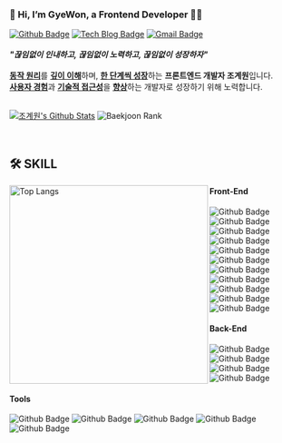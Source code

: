 <!-- README.md의 영역은 큰 틀로 기본적으로 <div>{child}<div> 형식임 -->

<!-- 나에 대한 설명 -->
<div align="left">
  
  <h3>👋 Hi, I’m GyeWon, a Frontend Developer 🧑‍💻</h3>
  <div>
    <a href="https://github.com/JGW-Korea"><img src="https://img.shields.io/badge/-Github-black?style=for-the-badge&logo=Github&logoColor=white" alt="Github Badge"/></a>
    <a href="https://dramatic-jasmine-13a.notion.site/Web-Development-f4c3f4ccd2674db8833c4ed0f5575a45"><img src="https://img.shields.io/badge/-TechBlog-EEEEEE?style=for-the-badge&logo=Notion&logoColor=black" alt="Tech Blog Badge"/></a>
    <a href="mailto:jgw6372@gmail.com"><img src="https://img.shields.io/badge/Gmail-D14836?style=for-the-badge&logo=Gmail&logoColor=white" alt="Gmail Badge"/></a>
  </div>
  
  <br />
  <div>
    <i><strong>"끊임없이 인내하고, 끊임없이 노력하고, 끊임없이 성장하자"</strong></i>
  </div>
  <br />
  <div>
    <span><a href="#"><strong>동작 원리</strong></a>를 <a href="#"><strong>깊이 이해</strong></a>하며, <a href="#"><strong>한 단계씩 성장</strong></a>하는 <strong>프론트엔드 개발자 조계원</strong>입니다.</span><br/>
    <span><a href="#"><strong>사용자 경험</strong></a>과 <a href="#"><strong>기술적 접근성</strong></a>을 <a href="#"><strong>향상</strong></a>하는 개발자로 성장하기 위해 노력합니다.</span>
  </div>

  <br />

  <a href="https://github.com/anuraghazra/github-readme-stats"><img src="https://github-readme-stats.vercel.app/api?username=JGW-Korea&show_icons=true&theme=apprentice&hide=contribs" alt="조계원's Github Stats"/></a>
  <img src="http://mazassumnida.wtf/api/v2/generate_badge?boj=jgw6372" alt="Baekjoon Rank" />
</div>

<br />

<!-- 기술 설명 -->
<div>
  <h2>🛠️ SKILL</h2>
  <a href="https://github.com/anuraghazra/github-readme-stats">
    <img align="left" src="https://github-readme-stats.vercel.app/api/top-langs/?username=JGW-Korea&hide=python,c&theme=apprentice&layout=donut-vertical" alt="Top Langs" width="350" />
  </a>
  <div>
    <div>
      <h4>Front-End</h4>
      <img src="https://img.shields.io/badge/HTML-E34F26?style=for-the-badge&logo=html5&logoColor=white" alt="Github Badge"/>
      <img src="https://img.shields.io/badge/CSS3-1572B6?style=for-the-badge&logo=css3&logoColor=white" alt="Github Badge"/>
      <img src="https://img.shields.io/badge/JavaScript-F7DF1E?style=for-the-badge&logo=javascript&logoColor=black" alt="Github Badge"/>
      <img src="https://img.shields.io/badge/TypeScript-3178C6?style=for-the-badge&logo=typescript&logoColor=white" alt="Github Badge"/>
      <img src="https://img.shields.io/badge/React-61DAFB?style=for-the-badge&logo=react&logoColor=black" alt="Github Badge"/>
      <img src="https://img.shields.io/badge/React Query-FF4154?style=for-the-badge&logo=reactquery&logoColor=white" alt="Github Badge"/>
      <img src="https://img.shields.io/badge/Recoil-3578E5?style=for-the-badge&logo=recoil&logoColor=white" alt="Github Badge"/>
      <img src="https://img.shields.io/badge/Axios-5A29E4?style=for-the-badge&logo=axios&logoColor=white" alt="Github Badge"/>
      <img src="https://img.shields.io/badge/JSON-000000?style=for-the-badge&logo=json&logoColor=white" alt="Github Badge"/>
      <img src="https://img.shields.io/badge/Styled Components-DB7093?style=for-the-badge&logo=styledcomponents&logoColor=white" alt="Github Badge"/>
      <img src="https://img.shields.io/badge/BootStrap-7952B3?style=for-the-badge&logo=bootstrap&logoColor=white" alt="Github Badge"/>
    </div>
    <div>
      <h4>Back-End</h4>
      <img src="https://img.shields.io/badge/JAVA-007396?style=for-the-badge" alt="Github Badge"/>
      <img src="https://img.shields.io/badge/Spring Boot-6DB33F?style=for-the-badge&logo=springboot&logoColor=white" alt="Github Badge"/>
      <img src="https://img.shields.io/badge/Express-000000?style=for-the-badge&logo=express&logoColor=white" alt="Github Badge"/>
      <img src="https://img.shields.io/badge/MySQL-4479A1?style=for-the-badge&logo=mysql&logoColor=white" alt="Github Badge"/>
    </div>
    <div>
      <h4>Tools</h4>
      <img src="https://img.shields.io/badge/Slack-4A154B?style=for-the-badge&logo=slack&logoColor=white" alt="Github Badge"/>
      <img src="https://img.shields.io/badge/Figma-F24E1E?style=for-the-badge&logo=figma&logoColor=white" alt="Github Badge"/>
      <img src="https://img.shields.io/badge/Notion-EEEEEE?style=for-the-badge&logo=notion&logoColor=black" alt="Github Badge"/>
      <img src="https://img.shields.io/badge/Git-F05032?style=for-the-badge&logo=git&logoColor=white" alt="Github Badge"/>
      <img src="https://img.shields.io/badge/-Github-black?style=for-the-badge&logo=github&logoColor=white" alt="Github Badge"/>
    </div>
  </div>
</div>
